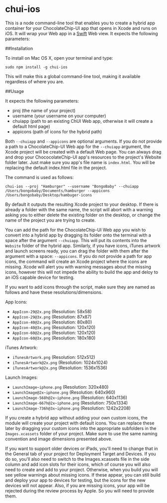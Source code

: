 # chui-ios

This is a node command-line tool that enables you to create a hybrid app container for your ChocolateChip-UI app that opens in Xcode and runs on iOS. It will wrap your Web app in a <a href="https://developer.apple.com/swift/" target="_blank">Swift</a> Web view. It expects the following parameters:

##Installation

To install on Mac OS X, open your terminal and type:

```
sudo npm install -g chui-ios
```

This will make this a global command-line tool, making it available regardless of where you are.

##Usage

It expects the following parameters:

- proj (the name of your project)
- username (your username on your computer)
- chuiapp (path to an existing ChUI Web app, otherwise it will create a default html page)
- appicons (path of icons for the hybrid path)

Both `--chuiapp` and `--appicons` are optional arguments. If you do not provide a path to a ChocolateChip-UI Web app for the `--chuiapp` argument, the Xcode project will be created with a default Web page. You can always drag and drop your ChococolateChip-UI app's resources to the project's Website folder later. Just make sure you app's file name is `index.html`. You will be replacing the default index.html file in the project.

The command is used as follows:

    chui-ios --proj "Hamburger" --username "BongoBaby" --chuiapp /Users/bongobaby/Documents/hamburger --appicons /Users/bongobaby/Desktop/hambuger-icons


By default it outputs the resulting Xcode project to your desktop. If there is already a folder with the same name, the script will abort with a warning asking you to either delete the existing folder on the desktop, or change the name of the project you are trying to create. 

You can add the path for the ChocolateChip-UI Web app you wish to convert into a hybrid app by dragging its folder onto the terminal with a space after the argument `--chuiapp`. This will put its contents into the `Website` folder of the hybrid app. Similarly, if you have icons, iTunes artwork and launch screens ready, you can drag the folder with them after the argument with a space: `--appicons`. If you do not provide a path for app icons, the command will create an Xcode project where the icons are missing. Xcode will alert you with warning messages about the missing icons, however this will not impede the ability to build the app and deloy to an iOS capable device for testing. 

If you want to add icons through the script, make sure they are named as follows and have these resolutions/dimensions.

App Icons:

- `AppIcon-29@2x.png` (Resolution: 58x58)
- `AppIcon-29@3x.png` (Resolution: 87x87)
- `AppIcon-40@2x.png` (Resolution: 80x80)
- `AppIcon-40@3x.png` (Resolution: 120x120)
- `AppIcon-60@2x.png` (Resolution: 120x120)
- `AppIcon-60@3x.png` (Resolution: 180x180)

iTunes Artwork:

- `iTunesArtwork.png` (Resolution: 512x512)
- `iTunesArtwork@2x.png` (Resolution: 1024x1024)
- `iTunesArtwork@2x.png` (Resolution: 1536x1536)

Launch Images:

- `LaunchImage~iphone.png` (Resolution: 320x480)
- `LaunchImage@2x~iphone.png` (Resolution: 640x960)
- `LaunchImage-568h@2x~iphone.png` (Resolution: 640x1136)
- `LaunchImage-667h@2x~iphone.png` (Resolution: 750x1334)
- `LaunchImage-736h@3x~iphone.png` (Resolution: 1242x2208)

If you create a hybrid app without adding your own custom icons, the module will create your project with default icons. You can replace these later by dragging your custom icons into the appropriate subfolders in the `Images.xcassets` folder of your project. Make sure to use the same naming convention and image dimensions presented above.

If you want to support older devices or iPads, you'll need to change that in the General tab of your project for Deployment Target and Devices. If you do so, you'll also need to switch to the Images.xcassets file in the side column and add icon slots for their icons, which of course you will also need to create and add to your project. Otherwise, when you build you will see yellow warnings about missing icons. If these appear, you can still build and deploy your app to devices for testing, but the icons for the new devices will not appear. Also, if you are missing icons, your app will be rejected during the review process by Apple. So you will need to provide them. 



